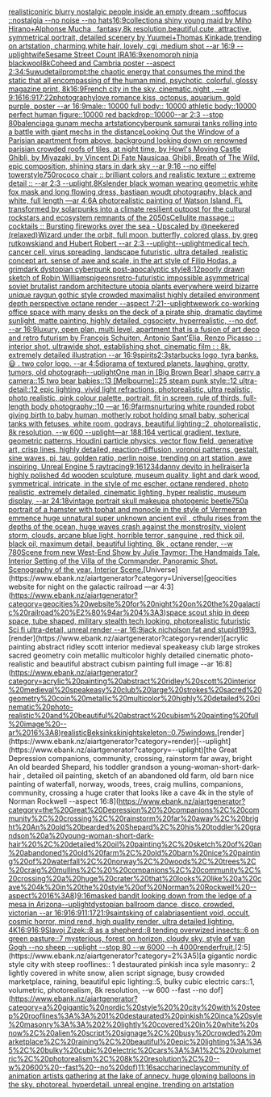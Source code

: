 [realistic](https://www.ebank.nz/aiartgenerator?category=realistic)[oniric blurry nostalgic people inside an empty dream ::softfocus ::nostalgia --no noise --no hats](https://www.ebank.nz/aiartgenerator?category=oniric%20blurry%20nostalgic%20people%20inside%20an%20empty%20dream%20%3A%3Asoftfocus%20%3A%3Anostalgia%20--no%20noise%20--no%20hats)[16:9](https://www.ebank.nz/aiartgenerator?category=16%3A9)[collection](https://www.ebank.nz/aiartgenerator?category=collection)[a shiny young maid by Miho Hirano+Alphonse Mucha , fantasy,8k resolution,beautiful,cute, attractive, symmetrical portrait, detailed scenery by Yuumei+Thomas Kinkade,trending on artstation, charming,white hair, lovely, cgi ,medium shot --ar 16:9 --uplight](https://www.ebank.nz/aiartgenerator?category=a%20shiny%20young%20maid%20by%20Miho%20Hirano%2BAlphonse%20Mucha%20%2C%20fantasy%2C8k%20resolution%2Cbeautiful%2Ccute%2C%20attractive%2C%20symmetrical%20portrait%2C%20detailed%20scenery%20by%20Yuumei%2BThomas%20Kinkade%2Ctrending%20on%20artstation%2C%20charming%2Cwhite%20hair%2C%20lovely%2C%20cgi%20%2Cmedium%20shot%20--ar%2016%3A9%20--uplight)[wife](https://www.ebank.nz/aiartgenerator?category=wife)[Sesame Street Count IRA](https://www.ebank.nz/aiartgenerator?category=Sesame%20Street%20Count%20IRA)[16:9](https://www.ebank.nz/aiartgenerator?category=16%3A9)[xenomorph ninja black](https://www.ebank.nz/aiartgenerator?category=xenomorph%20ninja%20black)[wool](https://www.ebank.nz/aiartgenerator?category=wool)[8k](https://www.ebank.nz/aiartgenerator?category=8k)[Coheed and Cambria poster --aspect 2:3](https://www.ebank.nz/aiartgenerator?category=Coheed%20and%20Cambria%20poster%20--aspect%202%3A3)[4:5](https://www.ebank.nz/aiartgenerator?category=4%3A5)[uwu](https://www.ebank.nz/aiartgenerator?category=uwu)[detail](https://www.ebank.nz/aiartgenerator?category=detail)[prompt:the chaotic energy that consumes the mind the static that all encompassing of the human mind, psychotic, colorful, glossy magazine print, 8k](https://www.ebank.nz/aiartgenerator?category=prompt%3Athe%20chaotic%20energy%20that%20consumes%20the%20mind%20the%20static%20that%20all%20encompassing%20of%20the%20human%20mind%2C%20psychotic%2C%20colorful%2C%20glossy%20magazine%20print%2C%208k)[16:9](https://www.ebank.nz/aiartgenerator?category=16%3A9)[French city in the sky, cinematic,night , —ar 9:16](https://www.ebank.nz/aiartgenerator?category=French%20city%20in%20the%20sky%2C%20cinematic%2Cnight%20%2C%20%E2%80%94ar%209%3A16)[16:9](https://www.ebank.nz/aiartgenerator?category=16%3A9)[17:22](https://www.ebank.nz/aiartgenerator?category=17%3A22)[photography](https://www.ebank.nz/aiartgenerator?category=photography)[love romance kiss, octopus, aquarium, gold purple, poster --ar 16:9](https://www.ebank.nz/aiartgenerator?category=love%20romance%20kiss%2C%20octopus%2C%20aquarium%2C%20gold%20purple%2C%20poster%20--ar%2016%3A9)[male:: 10000 full body:: 10000 athletic body::10000 perfect human figure::10000 red backdrop::10000--ar 2:3 --stop 80](https://www.ebank.nz/aiartgenerator?category=male%3A%3A%2010000%20full%20body%3A%3A%2010000%20athletic%20body%3A%3A10000%20perfect%20human%20figure%3A%3A10000%20red%20backdrop%3A%3A10000--ar%202%3A3%20--stop%2080)[balenciaga gunam mecha artstation](https://www.ebank.nz/aiartgenerator?category=balenciaga%20gunam%20mecha%20artstation)[cyberpunk samurai tanks rolling into a battle with giant mechs in the distance](https://www.ebank.nz/aiartgenerator?category=cyberpunk%20samurai%20tanks%20rolling%20into%20a%20battle%20with%20giant%20mechs%20in%20the%20distance)[Looking Out the Window of a Parisian apartment from above, background looking down on renowned parisian crowded roofs of tiles, at night time, by Howl's Moving Castle Ghibli, by Miyazaki, by Vincent Di Fate Nausicaa, Ghibli, Breath of The Wild, epic composition, shining stars in dark sky --ar 9:16 --no eiffel tower](https://www.ebank.nz/aiartgenerator?category=Looking%20Out%20the%20Window%20of%20a%20Parisian%20apartment%20from%20above%2C%20background%20looking%20down%20on%20renowned%20parisian%20crowded%20roofs%20of%20tiles%2C%20at%20night%20time%2C%20by%20Howl%27s%20Moving%20Castle%20Ghibli%2C%20by%20Miyazaki%2C%20by%20Vincent%20Di%20Fate%20Nausicaa%2C%20Ghibli%2C%20Breath%20of%20The%20Wild%2C%20epic%20composition%2C%20shining%20stars%20in%20dark%20sky%20--ar%209%3A16%20--no%20eiffel%20tower)[style](https://www.ebank.nz/aiartgenerator?category=style)[750](https://www.ebank.nz/aiartgenerator?category=750)[rococo chair :: brilliant colors and realistic texture :: extreme detail :: --ar 2:3 --uplight](https://www.ebank.nz/aiartgenerator?category=rococo%20chair%20%3A%3A%20brilliant%20colors%20and%20realistic%20texture%20%3A%3A%20extreme%20detail%20%3A%3A%20--ar%202%3A3%20--uplight)[,8K](https://www.ebank.nz/aiartgenerator?category=%2C8K)[slender black woman wearing geometric white fox mask and long flowing dress, bastiaan woudt photography, black and white, full length —ar 4:6](https://www.ebank.nz/aiartgenerator?category=slender%20black%20woman%20wearing%20geometric%20white%20fox%20mask%20and%20long%20flowing%20dress%2C%20bastiaan%20woudt%20photography%2C%20black%20and%20white%2C%20full%20length%20%E2%80%94ar%204%3A6)[A photorealistic painting of Watson Island, FL transformed by solarpunks into a climate resilient outpost for the cultural rockstars and ecosystem remnants of the 2050s](https://www.ebank.nz/aiartgenerator?category=A%20photorealistic%20painting%20of%20Watson%20Island%2C%20FL%20transformed%20by%20solarpunks%20into%20a%20climate%20resilient%20outpost%20for%20the%20cultural%20rockstars%20and%20ecosystem%20remnants%20of%20the%202050s)[Cellulite massage :: cocktails :: Bursting fireworks over the sea - Upscaled by @neekered (relaxed)](https://www.ebank.nz/aiartgenerator?category=Cellulite%20massage%20%3A%3A%20cocktails%20%3A%3A%20Bursting%20fireworks%20over%20the%20sea%20-%20Upscaled%20by%20%40neekered%20%28relaxed%29)[Wizard under the orbit, full moon, butterfly, colored glass, by greg rutkowskiand and Hubert Robert --ar 2:3 --uplight](https://www.ebank.nz/aiartgenerator?category=Wizard%20under%20the%20orbit%2C%20full%20moon%2C%20butterfly%2C%20colored%20glass%2C%20by%20greg%20rutkowskiand%20and%20Hubert%20Robert%20--ar%202%3A3%20--uplight)[--uplight](https://www.ebank.nz/aiartgenerator?category=--uplight)[medical tech, cancer cell, virus spreading, landscape futuristic, ultra detailed, realistic concept art. sense of awe and scale, in the art style of Filip Hodas, a grimdark dystopian cyberpunk post-apocalyptic style](https://www.ebank.nz/aiartgenerator?category=medical%20tech%2C%20cancer%20cell%2C%20virus%20spreading%2C%20landscape%20futuristic%2C%20ultra%20detailed%2C%20realistic%20concept%20art.%20sense%20of%20awe%20and%20scale%2C%20in%20the%20art%20style%20of%20Filip%20Hodas%2C%20a%20grimdark%20dystopian%20cyberpunk%20post-apocalyptic%20style)[8:12](https://www.ebank.nz/aiartgenerator?category=8%3A12)[poorly drawn sketch of Robin Williams](https://www.ebank.nz/aiartgenerator?category=poorly%20drawn%20sketch%20of%20Robin%20Williams)[pigeons](https://www.ebank.nz/aiartgenerator?category=pigeons)[retro-futuristic impossible asymmetrical soviet brutalist random architecture utopia plants everywhere weird bizarre unique raygun gothic style crowded maximalist highly detailed environment depth perspective octane render --aspect 7:21](https://www.ebank.nz/aiartgenerator?category=retro-futuristic%20impossible%20asymmetrical%20soviet%20brutalist%20random%20architecture%20utopia%20plants%20everywhere%20weird%20bizarre%20unique%20raygun%20gothic%20style%20crowded%20maximalist%20highly%20detailed%20environment%20depth%20perspective%20octane%20render%20--aspect%207%3A21)[--uplight](https://www.ebank.nz/aiartgenerator?category=--uplight)[wework co-working office space with many desks on the deck of a pirate ship, dramatic daytime sunlight, matte painting, highly detailed, cgsociety, hyperrealistic, --no dof, --ar 16:9](https://www.ebank.nz/aiartgenerator?category=wework%20co-working%20office%20space%20with%20many%20desks%20on%20the%20deck%20of%20a%20pirate%20ship%2C%20dramatic%20daytime%20sunlight%2C%20matte%20painting%2C%20highly%20detailed%2C%20cgsociety%2C%20hyperrealistic%2C%20--no%20dof%2C%20--ar%2016%3A9)[luxury, open plan, multi level, apartment that is a fusion of art deco and retro futurism by François Schuiten, Antonio Sant'Elia, Renzo Picasso : : interior shot, ultrawide shot, establishing shot, cinematic film : : 8k, extremely detailed illustration --ar 16:9](https://www.ebank.nz/aiartgenerator?category=luxury%2C%20open%20plan%2C%20multi%20level%2C%20apartment%20that%20is%20a%20fusion%20of%20art%20deco%20and%20retro%20futurism%20by%20Fran%C3%A7ois%20Schuiten%2C%20Antonio%20Sant%27Elia%2C%20Renzo%20Picasso%20%3A%20%3A%20interior%20shot%2C%20ultrawide%20shot%2C%20establishing%20shot%2C%20cinematic%20film%20%3A%20%3A%208k%2C%20extremely%20detailed%20illustration%20--ar%2016%3A9)[spirits](https://www.ebank.nz/aiartgenerator?category=spirits)[2:3](https://www.ebank.nz/aiartgenerator?category=2%3A3)[starbucks logo, tyra banks. 😃 . two color logo. --ar 4:5](https://www.ebank.nz/aiartgenerator?category=starbucks%20logo%2C%20tyra%20banks.%20%F0%9F%98%83%20.%20two%20color%20logo.%20--ar%204%3A5)[diorama of textured planets, laughing, grotty, tumors, old photograph](https://www.ebank.nz/aiartgenerator?category=diorama%20of%20textured%20planets%2C%20laughing%2C%20grotty%2C%20tumors%2C%20old%20photograph)[--uplight](https://www.ebank.nz/aiartgenerator?category=--uplight)[One man in [Big Brown Bear] shape carry a camera::15 two bear babies::13 [Melbourne]::25 steam punk style::12 ultra-detail::12 epic lighting, vivid light refractions, photorealistic, ultra realistic, photo realistic, pink colour palette, portrait, fit in screen, rule of thirds, full-length body photography::10 —ar 16:9](https://www.ebank.nz/aiartgenerator?category=One%20man%20in%20%5BBig%20Brown%20Bear%5D%20shape%20carry%20a%20camera%3A%3A15%20two%20bear%20babies%3A%3A13%20%5BMelbourne%5D%3A%3A25%20steam%20punk%20style%3A%3A12%20ultra-detail%3A%3A12%20epic%20lighting%2C%20vivid%20light%20refractions%2C%20photorealistic%2C%20ultra%20realistic%2C%20photo%20realistic%2C%20pink%20colour%20palette%2C%20portrait%2C%20fit%20in%20screen%2C%20rule%20of%20thirds%2C%20full-length%20body%20photography%3A%3A10%20%E2%80%94ar%2016%3A9)[farms](https://www.ebank.nz/aiartgenerator?category=farms)[nurturing white rounded robot giving birth to baby human, motherly robot holding small baby, spherical tanks with fetuses, white room, godrays, beautiful lighting::2, photorealistic, 8k resolution, --w 600 --uplight](https://www.ebank.nz/aiartgenerator?category=nurturing%20white%20rounded%20robot%20giving%20birth%20to%20baby%20human%2C%20motherly%20robot%20holding%20small%20baby%2C%20spherical%20tanks%20with%20fetuses%2C%20white%20room%2C%20godrays%2C%20beautiful%20lighting%3A%3A2%2C%20photorealistic%2C%208k%20resolution%2C%20--w%20600%20--uplight)[—ar 188:164 vertical gradient, texture, geometric patterns, Houdini particle physics, vector flow field, generative art, crisp lines, highly detailed, reaction-diffusion, voronoi patterns, gestalt, sine waves, pi, tau, golden ratio, perlin noise, trending on art station, awe inspiring, Unreal Engine 5 raytracing](https://www.ebank.nz/aiartgenerator?category=%E2%80%94ar%20188%3A164%20vertical%20gradient%2C%20texture%2C%20geometric%20patterns%2C%20Houdini%20particle%20physics%2C%20vector%20flow%20field%2C%20generative%20art%2C%20crisp%20lines%2C%20highly%20detailed%2C%20reaction-diffusion%2C%20voronoi%20patterns%2C%20gestalt%2C%20sine%20waves%2C%20pi%2C%20tau%2C%20golden%20ratio%2C%20perlin%20noise%2C%20trending%20on%20art%20station%2C%20awe%20inspiring%2C%20Unreal%20Engine%205%20raytracing)[9:16](https://www.ebank.nz/aiartgenerator?category=9%3A16)[1234](https://www.ebank.nz/aiartgenerator?category=1234)[danny devito in hellraiser](https://www.ebank.nz/aiartgenerator?category=danny%20devito%20in%20hellraiser)[1](https://www.ebank.nz/aiartgenerator?category=1)[a highly polished  4d wooden sculpture, museum quality, light and dark wood, symmetrical,  intricate,  in the style of mc escher, octane rendered, photo realistic, extremely detailed, cinematic lighting, hyper realistic, museum display,  --ar 24:18](https://www.ebank.nz/aiartgenerator?category=a%20highly%20polished%20%204d%20wooden%20sculpture%2C%20museum%20quality%2C%20light%20and%20dark%20wood%2C%20symmetrical%2C%20%20intricate%2C%20%20in%20the%20style%20of%20mc%20escher%2C%20octane%20rendered%2C%20photo%20realistic%2C%20extremely%20detailed%2C%20cinematic%20lighting%2C%20hyper%20realistic%2C%20museum%20display%2C%20%20--ar%2024%3A18)[vintage portrait skull makeup](https://www.ebank.nz/aiartgenerator?category=vintage%20portrait%20skull%20makeup)[a photogenic beetle](https://www.ebank.nz/aiartgenerator?category=a%20photogenic%20beetle)[750](https://www.ebank.nz/aiartgenerator?category=750)[a portrait of a hamster with tophat and monocle in the style of Vermeer](https://www.ebank.nz/aiartgenerator?category=a%20portrait%20of%20a%20hamster%20with%20tophat%20and%20monocle%20in%20the%20style%20of%20Vermeer)[an emmence  huge unnatural super unknown ancient evil , cthulu  rises from the depths of the ocean, huge waves crash against the monstrosity,  violent storm, clouds, arcane blue light, horrible terror,  sanguine , red thick oil, black oil,  maximum detail, beautiful lighting,  8k , octane render, --w 780](https://www.ebank.nz/aiartgenerator?category=an%20emmence%20%20huge%20unnatural%20super%20unknown%20ancient%20evil%20%2C%20cthulu%20%20rises%20from%20the%20depths%20of%20the%20ocean%2C%20huge%20waves%20crash%20against%20the%20monstrosity%2C%20%20violent%20storm%2C%20clouds%2C%20arcane%20blue%20light%2C%20horrible%20terror%2C%20%20sanguine%20%2C%20red%20thick%20oil%2C%20black%20oil%2C%20%20maximum%20detail%2C%20beautiful%20lighting%2C%20%208k%20%2C%20octane%20render%2C%20--w%20780)[Scene from new West-End Show by Julie Taymor: The Handmaids Tale. Interior Setting of the Villa of the Commander. Panoramic Shot. Scenography of the year. Interior Scene.](https://www.ebank.nz/aiartgenerator?category=Scene%20from%20new%20West-End%20Show%20by%20Julie%20Taymor%3A%20The%20Handmaids%20Tale.%20Interior%20Setting%20of%20the%20Villa%20of%20the%20Commander.%20Panoramic%20Shot.%20Scenography%20of%20the%20year.%20Interior%20Scene.)[Universe](https://www.ebank.nz/aiartgenerator?category=Universe)[geocities website for night on the galactic railroad —ar 4:3](https://www.ebank.nz/aiartgenerator?category=geocities%20website%20for%20night%20on%20the%20galactic%20railroad%20%E2%80%94ar%204%3A3)[space scout ship in deep space, tube shaped, military stealth tech looking, photorealistic futuristic Sci fi ultra-detail, unreal render --ar 16:9](https://www.ebank.nz/aiartgenerator?category=space%20scout%20ship%20in%20deep%20space%2C%20tube%20shaped%2C%20military%20stealth%20tech%20looking%2C%20photorealistic%20futuristic%20Sci%20fi%20ultra-detail%2C%20unreal%20render%20--ar%2016%3A9)[jack nicholson fat and stupid](https://www.ebank.nz/aiartgenerator?category=jack%20nicholson%20fat%20and%20stupid)[1993.](https://www.ebank.nz/aiartgenerator?category=1993.)[render](https://www.ebank.nz/aiartgenerator?category=render)[acrylic painting abstract ridley scott interior medieval speakeasy club large strokes sacred geometry coin metallic multicolor highly detailed cinematic photo-realistic and beautiful abstract cubism painting full image --ar 16:8](https://www.ebank.nz/aiartgenerator?category=acrylic%20painting%20abstract%20ridley%20scott%20interior%20medieval%20speakeasy%20club%20large%20strokes%20sacred%20geometry%20coin%20metallic%20multicolor%20highly%20detailed%20cinematic%20photo-realistic%20and%20beautiful%20abstract%20cubism%20painting%20full%20image%20--ar%2016%3A8)[realistic](https://www.ebank.nz/aiartgenerator?category=realistic)[Beksinkski](https://www.ebank.nz/aiartgenerator?category=Beksinkski)[night](https://www.ebank.nz/aiartgenerator?category=night)[skeleton](https://www.ebank.nz/aiartgenerator?category=skeleton)[::0.75](https://www.ebank.nz/aiartgenerator?category=%3A%3A0.75)[windows.](https://www.ebank.nz/aiartgenerator?category=windows.)[render](https://www.ebank.nz/aiartgenerator?category=render)[--uplight](https://www.ebank.nz/aiartgenerator?category=--uplight)[the Great Depression  companions, community, crossing, rainstorm far away, bright An old bearded Shepard, his toddler grandson a young-woman-short-dark-hair , detailed oil painting, sketch of an abandoned old farm, old barn nice painting of waterfall, norway, woods, trees, craig mullins,  companions, community, crossing a huge crater that looks like a cave 4k in the style of Norman Rockwell --aspect 16:8](https://www.ebank.nz/aiartgenerator?category=the%20Great%20Depression%20%20companions%2C%20community%2C%20crossing%2C%20rainstorm%20far%20away%2C%20bright%20An%20old%20bearded%20Shepard%2C%20his%20toddler%20grandson%20a%20young-woman-short-dark-hair%20%2C%20detailed%20oil%20painting%2C%20sketch%20of%20an%20abandoned%20old%20farm%2C%20old%20barn%20nice%20painting%20of%20waterfall%2C%20norway%2C%20woods%2C%20trees%2C%20craig%20mullins%2C%20%20companions%2C%20community%2C%20crossing%20a%20huge%20crater%20that%20looks%20like%20a%20cave%204k%20in%20the%20style%20of%20Norman%20Rockwell%20--aspect%2016%3A8)[9:16](https://www.ebank.nz/aiartgenerator?category=9%3A16)[masked bandit looking down from the ledge of a mesa in Arizona](https://www.ebank.nz/aiartgenerator?category=masked%20bandit%20looking%20down%20from%20the%20ledge%20of%20a%20mesa%20in%20Arizona)[--uplight](https://www.ebank.nz/aiartgenerator?category=--uplight)[dystopian ballroom dance, disco, crowded, victorian --ar 16:9](https://www.ebank.nz/aiartgenerator?category=dystopian%20ballroom%20dance%2C%20disco%2C%20crowded%2C%20victorian%20--ar%2016%3A9)[16:9](https://www.ebank.nz/aiartgenerator?category=16%3A9)[11:17](https://www.ebank.nz/aiartgenerator?category=11%3A17)[21:9](https://www.ebank.nz/aiartgenerator?category=21%3A9)[saints](https://www.ebank.nz/aiartgenerator?category=saints)[king of calabria](https://www.ebank.nz/aiartgenerator?category=king%20of%20calabria)[sentient void, occult, cosmic horror, mind rend, high quality render, ultra detailed lighting, 4K](https://www.ebank.nz/aiartgenerator?category=sentient%20void%2C%20occult%2C%20cosmic%20horror%2C%20mind%20rend%2C%20high%20quality%20render%2C%20ultra%20detailed%20lighting%2C%204K)[16:9](https://www.ebank.nz/aiartgenerator?category=16%3A9)[16:9](https://www.ebank.nz/aiartgenerator?category=16%3A9)[Slavoj Zizek::8 as a shepherd::8 tending overwized insects::6 on green pasture::7 mysterious, forest on horizon, cloudy sky, style of van Gogh --no sheep --uplight --stop 80 --w 6000 --h 4000](https://www.ebank.nz/aiartgenerator?category=Slavoj%20Zizek%3A%3A8%20as%20a%20shepherd%3A%3A8%20tending%20overwized%20insects%3A%3A6%20on%20green%20pasture%3A%3A7%20mysterious%2C%20forest%20on%20horizon%2C%20cloudy%20sky%2C%20style%20of%20van%20Gogh%20--no%20sheep%20--uplight%20--stop%2080%20--w%206000%20--h%204000)[render](https://www.ebank.nz/aiartgenerator?category=render)[fruit.](https://www.ebank.nz/aiartgenerator?category=fruit.)[2:5](https://www.ebank.nz/aiartgenerator?category=2%3A5)[a gigantic nordic style  city with steep rooflines:: 1 destaurated pinkish inca syle masonry:: 2 lightly covered in white snow, alien script signage, busy crowded marketplace, raining, beautiful epic lighting::5, bulky cubic electric cars::1, volumetric, photorealism, 8k resolution, --w 600 --fast --no dof](https://www.ebank.nz/aiartgenerator?category=a%20gigantic%20nordic%20style%20%20city%20with%20steep%20rooflines%3A%3A%201%20destaurated%20pinkish%20inca%20syle%20masonry%3A%3A%202%20lightly%20covered%20in%20white%20snow%2C%20alien%20script%20signage%2C%20busy%20crowded%20marketplace%2C%20raining%2C%20beautiful%20epic%20lighting%3A%3A5%2C%20bulky%20cubic%20electric%20cars%3A%3A1%2C%20volumetric%2C%20photorealism%2C%208k%20resolution%2C%20--w%20600%20--fast%20--no%20dof)[11:16](https://www.ebank.nz/aiartgenerator?category=11%3A16)[saccharine](https://www.ebank.nz/aiartgenerator?category=saccharine)[clay](https://www.ebank.nz/aiartgenerator?category=clay)[community of animation artists gathering at the lake of annecy. huge glowing balloons in the sky. photoreal. hyperdetail. unreal engine. trending on artstation](https://www.ebank.nz/aiartgenerator?category=community%20of%20animation%20artists%20gathering%20at%20the%20lake%20of%20annecy.%20huge%20glowing%20balloons%20in%20the%20sky.%20photoreal.%20hyperdetail.%20unreal%20engine.%20trending%20on%20artstation)